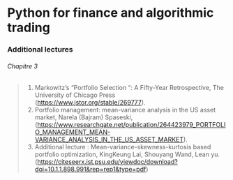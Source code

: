 # Python for finance and algorithmic trading 






### Additional lectures
###### Chapitre 3
> 1) Markowitz’s “Portfolio Selection “: A Fifty-Year Retrospective, The University of Chicago Press (https://www.jstor.org/stable/269777).
> 2) Portfolio management: mean-variance analysis in the US asset market, Narela (Bajram) Spaseski, (https://www.researchgate.net/publication/264423979_PORTFOLIO_MANAGEMENT_MEAN-VARIANCE_ANALYSIS_IN_THE_US_ASSET_MARKET).
> 3)   Additional lecture : Mean-variance-skewness-kurtosis based portfolio optimization, KingKeung Lai, Shouyang Wand, Lean yu. (https://citeseerx.ist.psu.edu/viewdoc/download?doi=10.1.1.898.991&rep=rep1&type=pdf)
